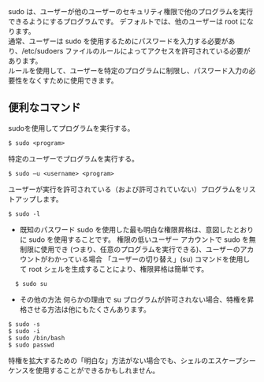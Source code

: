 sudo は、ユーザーが他のユーザーのセキュリティ権限で他のプログラムを実行できるようにするプログラムです。 デフォルトでは、他のユーザーは root になります。   
通常、ユーザーは sudo を使用するためにパスワードを入力する必要があり、/etc/sudoers ファイルのルールによってアクセスを許可されている必要があります。   
ルールを使用して、ユーザーを特定のプログラムに制限し、パスワード入力の必要性をなくすために使用できます。  
## 便利なコマンド
sudoを使用してプログラムを実行する。
```
$ sudo <program>
```
特定のユーザーでプログラムを実行する。
```
$ sudo –u <username> <program>
```
ユーザーが実行を許可されている（および許可されていない）プログラムをリストアップします。
```
$ sudo -l
```
- 既知のパスワード
sudo を使用した最も明白な権限昇格は、意図したとおりに sudo を使用することです。
権限の低いユーザー アカウントで sudo を無制限に使用でき (つまり、任意のプログラムを実行できる)、ユーザーのアカウントがわかっている場合
  「ユーザーの切り替え」(su) コマンドを使用して root シェルを生成することにより、権限昇格は簡単です。
```
  $ sudo su
```
- その他の方法
何らかの理由で su プログラムが許可されない場合、特権を昇格させる方法は他にもたくさんあります。
```
$ sudo -s
$ sudo -i
$ sudo /bin/bash
$ sudo passwd
```
特権を拡大するための「明白な」方法がない場合でも、シェルのエスケープシーケンスを使用することができるかもしれません。
